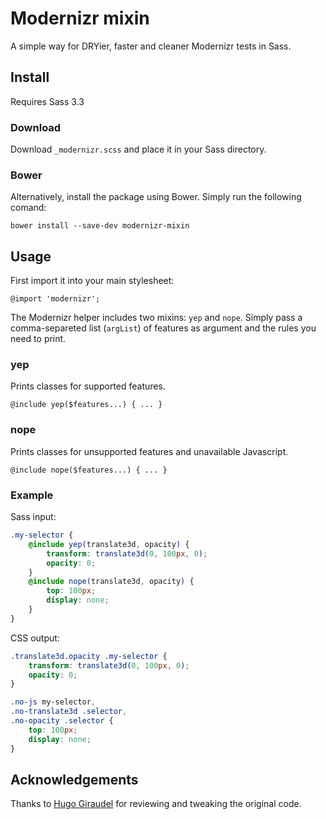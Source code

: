 # Modernizr mixin

A simple way for DRYier, faster and cleaner Modernizr tests in Sass.


## Install

Requires Sass 3.3

### Download

Download `_modernizr.scss` and place it in your Sass directory.


### Bower

Alternatively, install the package using Bower. Simply run the following comand:

	bower install --save-dev modernizr-mixin

## Usage

First import it into your main stylesheet:

	@import 'modernizr';

The Modernizr helper includes two mixins: `yep` and `nope`. Simply pass a comma-separeted list (`argList`) of features as argument and the rules you need to print.

### yep

Prints classes for supported features.

	@include yep($features...) { ... }

### nope

Prints classes for unsupported features and unavailable Javascript.

	@include nope($features...) { ... }

### Example

Sass input:

```scss
.my-selector {
	@include yep(translate3d, opacity) {
		transform: translate3d(0, 100px, 0);
		opacity: 0;
	}
	@include nope(translate3d, opacity) {
		top: 100px;
		display: none;
	}
}
```

CSS output:

```css
.translate3d.opacity .my-selector {
	transform: translate3d(0, 100px, 0);
	opacity: 0;
}

.no-js my-selector,
.no-translate3d .selector,
.no-opacity .selector {
	top: 100px;
	display: none;
}
```

## Acknowledgements

Thanks to [Hugo Giraudel](https://github.com/hugogiraudel) for reviewing and tweaking the original code.
